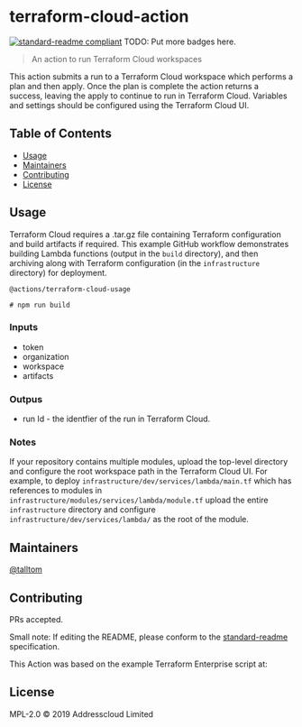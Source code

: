 # terraform-cloud-action

[![standard-readme compliant](https://img.shields.io/badge/standard--readme-OK-green.svg?style=flat-square)](https://github.com/RichardLitt/standard-readme)
TODO: Put more badges here.

> An action to run Terraform Cloud workspaces

This action submits a run to a Terraform Cloud workspace which performs a plan and then apply. Once the plan is complete the action returns a success, leaving the apply to continue to run in Terraform Cloud. Variables and settings should be configured using the Terraform Cloud UI.

## Table of Contents

- [Usage](#usage)
- [Maintainers](#maintainers)
- [Contributing](#contributing)
- [License](#license)

## Usage

Terraform Cloud requires a .tar.gz file containing Terraform configuration and build artifacts if required. This example GitHub workflow demonstrates building Lambda functions (output in the `build` directory), and then archiving along with Terraform configuration (in the `infrastructure` directory) for deployment. 

```
@actions/terraform-cloud-usage

# npm run build
```

### Inputs

- token
- organization
- workspace
- artifacts

### Outpus

- run Id - the identfier of the run in Terraform Cloud.

### Notes

If your repository contains multiple modules, upload the top-level directory and configure the root workspace path in the Terraform Cloud UI. For example, to deploy 
`infrastructure/dev/services/lambda/main.tf` which has references to modules in `infrastructure/modules/services/lambda/module.tf` upload the entire `infrastructure` directory and configure `infrastructure/dev/services/lambda/` as the root of the module.

## Maintainers

[@talltom](https://github.com/talltom)

## Contributing

PRs accepted.

Small note: If editing the README, please conform to the [standard-readme](https://github.com/RichardLitt/standard-readme) specification.

This Action was based on the example Terraform Enterprise script at: 

## License

MPL-2.0 © 2019 Addresscloud Limited
